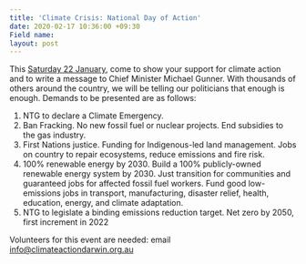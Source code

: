 ```yaml
---
title: 'Climate Crisis: National Day of Action'
date: 2020-02-17 10:36:00 +09:30
Field name: 
layout: post
---
```


This [Saturday 22 January](https://www.facebook.com/events/142957683418108/), come to show your support for climate action and to write a message to Chief Minister Michael Gunner. With thousands of others around the country, we will be telling our politicians that enough is enough. Demands to be presented are as follows: 

1. NTG to declare a Climate Emergency.
2. Ban Fracking. No new fossil fuel or nuclear projects. End subsidies to the gas industry.
3. First Nations justice. Funding for Indigenous-led land management. Jobs on country to repair ecosystems, reduce emissions and fire risk.
4. 100% renewable energy by 2030. Build a 100% publicly-owned renewable energy system by 2030. Just transition for communities and guaranteed jobs for affected fossil fuel workers. Fund good low-emissions jobs in transport, manufacturing, disaster relief, health, education, energy, and climate adaptation.
5. NTG to legislate a binding emissions reduction target. Net zero by 2050, first increment in 2022

Volunteers for this event are needed: email [info@climateactiondarwin.org.au](info@climateactiondarwin.org.au)